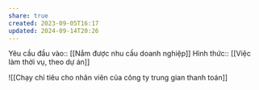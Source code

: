 ```yaml
---
share: true
created: 2023-09-05T16:17
updated: 2024-09-14T20:26
---
```

Yêu cầu đầu vào:: [[Nắm được nhu cầu doanh nghiệp]]
Hình thức:: [[Việc làm thời vụ, theo dự án]]

![[Chạy chỉ tiêu cho nhân viên của công ty trung gian thanh toán]]
